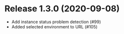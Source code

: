 # Release 1.3.0 (2020-09-08)

- Add instance status problem detection (#99)
- Added selected environment to URL (#105)
